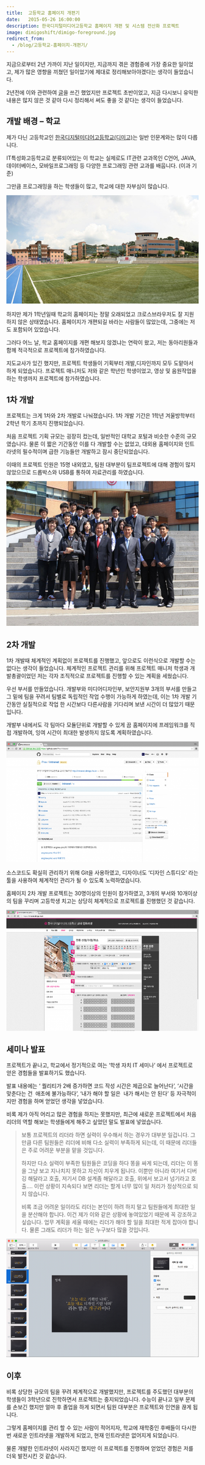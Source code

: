 ```yaml
---
title:  고등학교 홈페이지 개편기
date:   2015-05-26 16:00:00
description: 한국디지털미디어고등학교 홈페이지 개편 및 시스템 전산화 프로젝트
image: dimigoshift/dimigo-foreground.jpg
redirect_from:
  - /blog/고등학교-홈페이지-개편기/
---
```


지금으로부터 2년 가까이 지난 일이지만, 지금까지 겪은 경험중에 가장 중요한 일이었고, 제가 많은 영향을 끼쳤던 일이었기에 제대로 정리해보아야겠다는 생각이 들었습니다.

2년전에 이와 관련하여 [글](http://yslee96.blog.me/20192150480)을 쓰긴 했었지만 프로젝트 초반이었고, 지금 다시보니 유익한 내용은 많지 않은 것 같아 다시 정리해서 써도 좋을 것 같다는 생각이 들었습니다.



## 개발 배경 – 학교

제가 다닌 고등학교인 [한국디지털미디어고등학교(디미고)](http://dimigo.hs.kr/)는 일반 인문계와는 많이 다릅니다.

IT특성화고등학교로 분류되어있는 이 학교는 실제로도 IT관련 교과목인 C언어, JAVA, 데이터베이스, 모바일프로그래밍 등 다양한 프로그래밍 관련 교과를 배웁니다. (이과 기준)

그만큼 프로그래밍을 하는 학생들이 많고, 학교에 대한 자부심이 많습니다.

![디미고 전경](/attachs/dimigoshift/dimigo-foreground.jpg)

하지만 제가 1학년일때 학교의 홈페이지는 정말 오래되었고 크로스브라우저도 잘 지원하지 않은 상태였습니다. 홈페이지가 개편되길 바라는 사람들이 많았는데, 그중에는 저도 포함되어 있었습니다.

그러다 어느 날, 학교 홈페이지를 개편 해보지 않겠냐는 연락이 왔고, 저는 동아리원들과 함께 적극적으로 프로젝트에 참가하였습니다.

지도교사가 있긴 했지만, 프로젝트 학생들이 기획부터 개발,디자인까지 모두 도맡아서 하게 되었습니다. 프로젝트 매니저도 저와 같은 학년인 학생이었고, 영상 및 음원작업을 하는 학생까지 프로젝트에 참가하였습니다.



## 1차 개발

프로젝트는 크게 1차와 2차 개발로 나눠졌습니다. 1차 개발 기간은 1학년 겨울방학부터 2학년 학기 초까지 진행되었습니다.

처음 프로젝트 기획 규모는 굉장히 컸는데, 일반적인 대학교 포털과 비슷한 수준의 규모였습니다. 물론 이 짧은 기간동안 이를 다 개발할 수는 없었고, 대외용 홈페이지와 인트라넷의 필수적이며 급한 기능들만 개발하고 잠시 중단되었습니다.

이때의 프로젝트 인원은 15명 내외였고, 팀원 대부분이 팀프로젝트에 대해 경험이 많지 않았으므로 드롭박스와 USB를 통하여 자료관리를 하였습니다.

![홈페이지 개편 팀](/attachs/dimigoshift/dimigo-shift-team.jpg)



## 2차 개발

1차 개발때 체계적인 계획없이 프로젝트를 진행했고, 앞으로도 이런식으로 개발할 수는 없다는 생각이 들었습니다. 체계적인 프로젝트 관리를 위해 프로젝트 매니저 학생과 개발총괄이었던 저는 각자 조직적으로 프로젝트를 진행할 수 있는 계획을 세웠습니다.

우선 부서를 만들었습니다. 개발부와 미디어디자인부, 보안지원부 3개의 부서를 만들고 그 밑에 팀을 꾸려서 팀별로 독립적인 작업 수행이 가능하게 하였는데, 이는 1차 개발 기간동안 실질적으로 작업 한 시간보다 다른사람을 기다리며 보낸 시간이 더 많았기 때문입니다.

개발부 내에서도 각 팀마다 모듈단위로 개발할 수 있게 끔 홈페이지에 프레임워크를 직접 개발하여, 잉여 시간이 최대한 발생하지 않도록 계획하였습니다.

![인트라넷 Git 레포지토리](/attachs/dimigoshift/intranet-repo.png)

소스코드도 확실히 관리하기 위해 Git을 사용하였고, 디자이너도 ‘디자인 스튜디오’ 라는 툴을 사용하여 체계적인 관리가 될 수 있도록 노력하였습니다.

홈페이지 2차 개발 프로젝트는 30명이상의 인원이 참가하였고, 3개의 부서와 10개이상의 팀을 꾸리며 고등학생 치고는 상당히 체계적으로 프로젝트를 진행했던 것 같습니다.

![인트라넷 화면](/attachs/dimigoshift/intranet-screen.png)



## 세미나 발표

프로젝트가 끝나고, 학교에서 정기적으로 여는 ‘학생 자치 IT 세미나’ 에서 프로젝트로 얻은 경험들을 발표하기도 했습니다.

발표 내용에는 ‘ 퀄리티가 2배 증가하면 코드 작성 시간은 제곱으로 늘어난다’, ‘시간을 맞춘다는 건  애초에 불가능하다’, ‘내가 해야 할 일은  내가 해서는 안 된다’ 등 자극적이지만 경험을 하며 얻었던 생각을 넣었습니다.

비록 제가 아직 어리고 많은 경험을 하지는 못했지만, 최근에 새로운 프로젝트에서 처음 리더의 역할 해보는 학생들에게 해주고 싶었던 말도 발표에 넣었습니다.



> 보통 프로젝트의 리더라 하면 실력이 우수해서 하는 경우가 대부분 일겁니다. 그만큼 다른 팀원들은 리더에 비해 다소 실력이 부족하게 되는데, 이 때문에 리더들은 주로 어려운 부분을 맡을 것입니다.
>
> 하지만 다소 실력이 부족한 팀원들은 코딩을 하다 똥을 싸게 되는데, 리더는 이 똥을 그냥 보고 지나치지 못하고 자신이 치우게 됩니다. 이뿐만 아니라 여기서 디버깅 해달라고 호출, 저기서 DB 설계좀 해달라고 호출, 위에서 보고서 넘기라고 호출…. 이런 상황이 지속되다 보면 리더는 할게 너무 많이 일 처리가 정상적으로 되지 않습니다.
>
> 비록 조금 어려운 일이라도 리더는 본인이 하려 하지 말고 팀원들에게 최대한 일을 분산해야 합니다. 이건 제가 이와 같은 상황에 놓여있었기 때문에 꼭 강조하고 싶습니다. 업무 계획을 세울 때에는 리더가 해야 할 일을 최대한 적게 잡아야 합니다. 물론 그래도 리더가 하는 일은 누구보다 많을 것입니다.

![세미나 발표자료](/attachs/dimigoshift/seminar-ppt.png)



## 이후

비록 상당한 규모의 팀을 꾸려 체계적으로 개발했지만, 프로젝트를 주도했던 대부분의 학생들이 3학년으로 진학하면서 프로젝트는 중지되었습니다. 수능이 끝나고 일부 문제를 손보긴 했지만 얼마 후 졸업을 하게 되면서 팀원 대부분은 프로젝트와 인연을 끊게 됩니다.

그렇게 홈페이지를 관리 할 수 있는 사람이 적어지자, 학교에 재학중인 후배들이 다시한번 새로운 인트라넷을 개발하게 되었고, 현재 인트라넷은 없어지게 되었습니다.

물론 개발한 인트라넷이 사라지긴 했지만 이 프로젝트를 진행하며 얻었던 경험은 저를 더욱 발전시킨 것 같습니다.